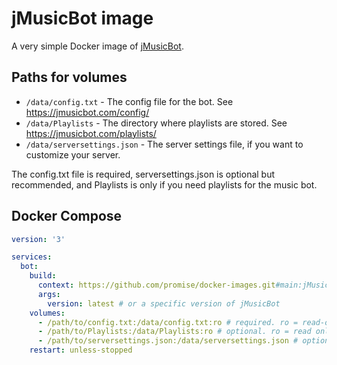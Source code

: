 # jMusicBot image

A very simple Docker image of [jMusicBot](https://github.com/jagrosh/MusicBot).


## Paths for volumes

- `/data/config.txt` - The config file for the bot. See https://jmusicbot.com/config/
- `/data/Playlists` - The directory where playlists are stored. See https://jmusicbot.com/playlists/
- `/data/serversettings.json` - The server settings file, if you want to customize your server.

The config.txt file is required, serversettings.json is optional but recommended, and Playlists is only if you need playlists for the music bot.


## Docker Compose

```yaml
version: '3'

services:
  bot:
    build:
      context: https://github.com/promise/docker-images.git#main:jMusicBot
      args:
        version: latest # or a specific version of jMusicBot
    volumes:
      - /path/to/config.txt:/data/config.txt:ro # required. ro = read-only
      - /path/to/Playlists:/data/Playlists:ro # optional. ro = read only
      - /path/to/serversettings.json:/data/serversettings.json # optional but highly recommended
    restart: unless-stopped
```
